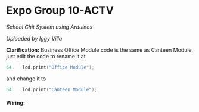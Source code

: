 # Expo Group 10-ACTV

*School Chit System using Arduinos*

*Uploaded by Iggy Villa*

**Clarification:**
Business Office Module code is the same as Canteen Module, just edit the code to rename it at 
```c++
64.   lcd.print("Office Module");
```
and change it to
```c++
64.   lcd.print("Canteen Module");
```
#### Wiring:
<blockquote class="imgur-embed-pub" lang="en" data-id="a/70zpHAC" data-context="false" ><a href="//imgur.com/a/70zpHAC"></a></blockquote><script async src="//s.imgur.com/min/embed.js" charset="utf-8"></script>

